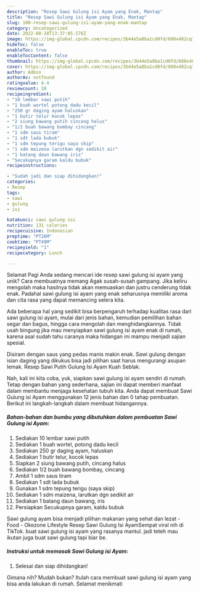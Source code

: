 ```yaml
---
description: "Resep Sawi Gulung isi Ayam yang Enak, Mantap"
title: "Resep Sawi Gulung isi Ayam yang Enak, Mantap"
slug: 100-resep-sawi-gulung-isi-ayam-yang-enak-mantap
category: Uncategorized
date: 2022-08-28T13:37:05.576Z
image: https://img-global.cpcdn.com/recipes/3b44e5a8ba1cd0fd/680x482cq70/sawi-gulung-isi-ayam-foto-resep-utama.jpg
hideToc: false
enableToc: true
enableTocContent: false
thumbnail: https://img-global.cpcdn.com/recipes/3b44e5a8ba1cd0fd/680x482cq70/sawi-gulung-isi-ayam-foto-resep-utama.jpg
cover: https://img-global.cpcdn.com/recipes/3b44e5a8ba1cd0fd/680x482cq70/sawi-gulung-isi-ayam-foto-resep-utama.jpg
author: Admin
authorAv: notfound
ratingvalue: 4.4
reviewcount: 10
recipeingredient:
- "10 lembar sawi putih"
- "1 buah wortel potong dadu kecil"
- "250 gr daging ayam haluskan"
- "1 butir telur kocok lepas"
- "2 siung bawang putih cincang halus"
- "1/2 buah bawang bombay cincang"
- "1 sdm saus tiram"
- "1 sdt lada bubuk"
- "1 sdm tepung terigu saya skip"
- "1 sdm maizena larutkan dgn sedikit air"
- "1 batang daun bawang iris"
- "Secukupnya garam kaldu bubuk"
recipeinstructions:

- "Sudah jadi dan siap dihidangkan!"
categories:
- Resep
tags:
- sawi
- gulung
- isi

katakunci: sawi gulung isi 
nutrition: 131 calories
recipecuisine: Indonesian
preptime: "PT26M"
cooktime: "PT49M"
recipeyield: "1"
recipecategory: Lunch

---
```



Selamat Pagi Anda sedang mencari ide resep sawi gulung isi ayam yang unik? Cara membuatnya memang Agak susah-susah gampang. Jika keliru mengolah maka hasilnya tidak akan memuaskan dan justru cenderung tidak enak. Padahal sawi gulung isi ayam yang enak seharusnya memiliki aroma dan cita rasa yang dapat memancing selera kita.


Ada beberapa hal yang sedikit bisa berpengaruh terhadap kualitas rasa dari sawi gulung isi ayam, mulai dari jenis bahan, kemudian pemilihan bahan segar dan bagus, hingga cara mengolah dan menghidangkannya. Tidak usah bingung jika mau menyiapkan sawi gulung isi ayam enak di rumah, karena asal sudah tahu caranya maka hidangan ini mampu menjadi sajian spesial.

Disiram dengan saus yang pedas manis makin enak. Sawi gulung dengan isian daging yang dikukus bisa jadi pilihan saat harus mengurangi asupan lemak. Resep Sawi Putih Gulung Isi Ayam Kuah Seblak.


Nah, kali ini kita coba, yuk, siapkan sawi gulung isi ayam sendiri di rumah. Tetap dengan bahan yang sederhana, sajian ini dapat memberi manfaat dalam membantu menjaga kesehatan tubuh kita. Anda dapat membuat Sawi Gulung isi Ayam menggunakan 12 jenis bahan dan 0 tahap pembuatan. Berikut ini langkah-langkah dalam membuat hidangannya.

<!--inarticleads1-->

##### Bahan-bahan dan bumbu yang dibutuhkan dalam pembuatan Sawi Gulung isi Ayam:

1. Sediakan 10 lembar sawi putih
1. Sediakan 1 buah wortel, potong dadu kecil
1. Sediakan 250 gr daging ayam, haluskan
1. Sediakan 1 butir telur, kocok lepas
1. Siapkan 2 siung bawang putih, cincang halus
1. Sediakan 1/2 buah bawang bombay, cincang
1. Ambil 1 sdm saus tiram
1. Sediakan 1 sdt lada bubuk
1. Gunakan 1 sdm tepung terigu (saya skip)
1. Sediakan 1 sdm maizena, larutkan dgn sedikit air
1. Sediakan 1 batang daun bawang, iris
1. Persiapkan Secukupnya garam, kaldu bubuk


Sawi gulung ayam bisa menjadi pilihan makanan yang sehat dan lezat - Food - Okezone Lifestyle Resep Sawi Gulung Isi AyamSempat viral nih di TikTok. buat sawi gulung isi ayam yang rasanya mantul. jadi teteh mau ikutan juga buat sawi gulung tapi biar be. 

<!--inarticleads2-->

##### Instruksi untuk memasak Sawi Gulung isi Ayam:


1. Selesai dan siap dihidangkan!



Gimana nih? Mudah bukan? Itulah cara membuat sawi gulung isi ayam yang bisa anda lakukan di rumah. Selamat menikmati
